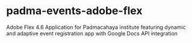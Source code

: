 # padma-events-adobe-flex
Adobe Flex 4.6 Application for Padmacahaya institute featuring dynamic and adaptive event registration app with Google Docs API integration
